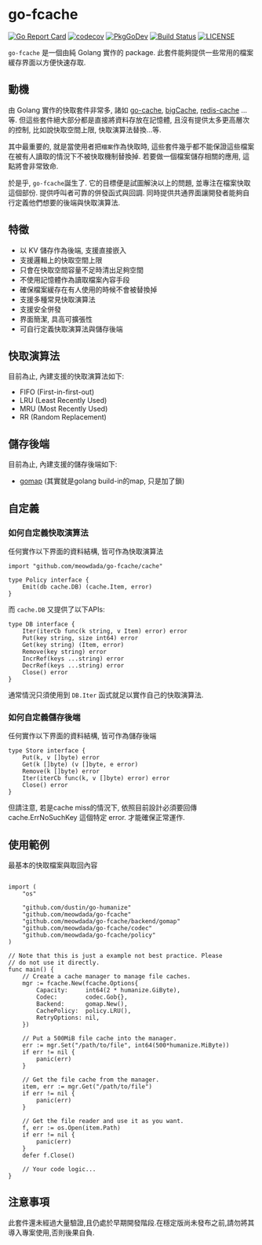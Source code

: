 go-fcache
=====
[![Go Report Card](https://goreportcard.com/badge/github.com/MeowDada/go-fcache)](https://goreportcard.com/report/github.com/MeowDada/go-fcache)
[![codecov](https://codecov.io/gh/meowdada/go-fcache/branch/master/graph/badge.svg)](https://codecov.io/gh/meowdada/go-fcache)
[![PkgGoDev](https://pkg.go.dev/badge/github.com/meowdada/go-fcache)](https://pkg.go.dev/github.com/meowdada/go-fcache)
[![Build Status](https://travis-ci.org/MeowDada/go-fcache.svg?branch=master)](https://travis-ci.org/MeowDada/go-fcache)
[![LICENSE](https://img.shields.io/github/license/meowdada/go-fcache)](https://github.com/MeowDada/go-fcache/blob/master/LICENSE)

`go-fcache` 是一個由純 Golang 實作的 package. 此套件能夠提供一些常用的檔案緩存界面以方便快速存取.

## 動機
由 Golang 實作的快取套件非常多, 諸如 [go-cache](https://github.com/patrickmn/go-cache), [bigCache](https://github.com/allegro/bigcache), [redis-cache](https://github.com/go-redis/cache) ...等. 但這些套件絕大部分都是直接將資料存放在記憶體, 且沒有提供太多更高層次的控制, 比如說快取空間上限, 快取演算法替換...等.

其中最重要的, 就是當使用者把`檔案`作為快取時, 這些套件幾乎都不能保證這些檔案在被有人讀取的情況下不被快取機制替換掉. 若要做一個檔案儲存相關的應用, 這點將會非常致命.

於是乎, `go-fcache`誕生了. 它的目標便是試圖解決以上的問題, 並專注在檔案快取這個部份. 提供呼叫者可靠的併發函式與回調. 同時提供共通界面讓開發者能夠自行定義他們想要的後端與快取演算法.

## 特徵
* 以 KV 儲存作為後端, 支援直接嵌入
* 支援邏輯上的快取空間上限
* 只會在快取空間容量不足時清出足夠空間
* 不使用記憶體作為讀取檔案內容手段
* 確保檔案緩存在有人使用的時候不會被替換掉
* 支援多種常見快取演算法
* 支援安全併發
* 界面簡潔, 具高可擴張性
* 可自行定義快取演算法與儲存後端

## 快取演算法
目前為止, 內建支援的快取演算法如下:
* FIFO (First-in-first-out)
* LRU (Least Recently Used)
* MRU (Most Recently Used)
* RR (Random Replacement)

## 儲存後端
目前為止, 內建支援的儲存後端如下:
* [gomap](https://github.com/MeowDada/go-fcache/blob/master/backend/gomap/gomap.go) (其實就是golang build-in的map, 只是加了鎖)

## 自定義 
### 如何自定義快取演算法
任何實作以下界面的資料結構, 皆可作為快取演算法
```golang
import "github.com/meowdada/go-fcache/cache"

type Policy interface {
	Emit(db cache.DB) (cache.Item, error)
}
```

而 `cache.DB` 又提供了以下APIs:
```golang
type DB interface {
	Iter(iterCb func(k string, v Item) error) error
	Put(key string, size int64) error
	Get(key string) (Item, error)
	Remove(key string) error
	IncrRef(keys ...string) error
	DecrRef(keys ...string) error
	Close() error
}
```
通常情況只須使用到 `DB.Iter` 函式就足以實作自己的快取演算法.

### 如何自定義儲存後端
任何實作以下界面的資料結構, 皆可作為儲存後端
```golang
type Store interface {
	Put(k, v []byte) error
	Get(k []byte) (v []byte, e error)
	Remove(k []byte) error
	Iter(iterCb func(k, v []byte) error) error
	Close() error
}
```
但請注意, 若是cache miss的情況下, 依照目前設計必須要回傳cache.ErrNoSuchKey 這個特定 error. 才能確保正常運作.

## 使用範例
最基本的快取檔案與取回內容
```golang

import (
	"os"

	"github.com/dustin/go-humanize"
	"github.com/meowdada/go-fcache"
	"github.com/meowdada/go-fcache/backend/gomap"
	"github.com/meowdada/go-fcache/codec"
	"github.com/meowdada/go-fcache/policy"
)

// Note that this is just a example not best practice. Please
// do not use it directly.
func main() {
	// Create a cache manager to manage file caches.
	mgr := fcache.New(fcache.Options{
		Capacity:     int64(2 * humanize.GiByte),
		Codec:        codec.Gob{},
		Backend:      gomap.New(),
		CachePolicy:  policy.LRU(),
		RetryOptions: nil,
	})

	// Put a 500MiB file cache into the manager.
	err := mgr.Set("/path/to/file", int64(500*humanize.MiByte))
	if err != nil {
		panic(err)
	}

	// Get the file cache from the manager.
	item, err := mgr.Get("/path/to/file")
	if err != nil {
		panic(err)
	}

	// Get the file reader and use it as you want.
	f, err := os.Open(item.Path)
	if err != nil {
		panic(err)
	}
	defer f.Close()

	// Your code logic...
}
```

## 注意事項
此套件還未經過大量驗證,且仍處於早期開發階段.在穩定版尚未發布之前,請勿將其導入專案使用,否則後果自負.